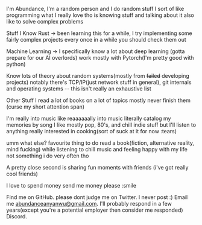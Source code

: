 
I'm Abundance, I'm a random person and I do random stuff 
I sort of like programming 
what I really love tho is knowing stuff and talking about it 
also like to solve complex problems 



Stuff I Know 
Rust -> been learning this for a while, I try implementing some fairly complex projects every once in a while 
you should check them out 

Machine Learning -> I specifically know a lot about deep learning (gotta prepare for our AI overlords)
work mostly with Pytorch(I'm pretty good with python) 

Know lots of theory about random systems(mostly from <s>failed</s> developing projects) 
notably there's TCP/IP(just network stuff in general), git internals and operating systems
-- this isn't really an exhaustive list



Other Stuff
I read a lot of books on a lot of topics
mostly never finish them (curse my short attention span)

I'm really into music 
like reaaaaaally into music 
literally catalog my memories by song 
I like mostly pop, 80's, and chill indie stuff 
but I'll listen to anything really 
interested in cooking(sort of suck at it for now :tears)


umm what else? 
favourite thing to do 
read a book(fiction, alternative reality, mind fucking)
while listening to chill music and feeling happy with my life 
not something i do very often tho

A pretty close second is sharing fun moments with friends
(i've got really cool friends)

I love to spend money 
send me money please :smile


Find me 
on GitHub. please dont judge me 
on Twitter. I never post :)
Email me abundanceanyanwu@gmail.com. I'll probably respond in a few years(except you're a potential employer 
then consider me responded)
Discord.
